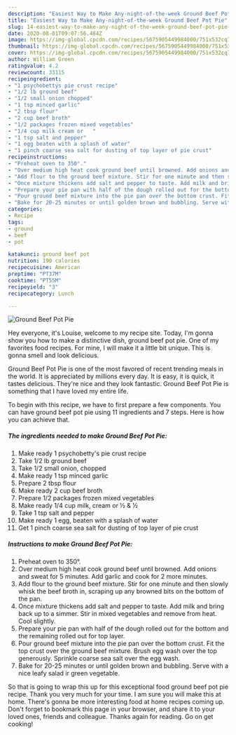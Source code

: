 ```yaml
---
description: "Easiest Way to Make Any-night-of-the-week Ground Beef Pot Pie"
title: "Easiest Way to Make Any-night-of-the-week Ground Beef Pot Pie"
slug: 14-easiest-way-to-make-any-night-of-the-week-ground-beef-pot-pie
date: 2020-08-01T09:07:56.484Z
image: https://img-global.cpcdn.com/recipes/5675905449984000/751x532cq70/ground-beef-pot-pie-recipe-main-photo.jpg
thumbnail: https://img-global.cpcdn.com/recipes/5675905449984000/751x532cq70/ground-beef-pot-pie-recipe-main-photo.jpg
cover: https://img-global.cpcdn.com/recipes/5675905449984000/751x532cq70/ground-beef-pot-pie-recipe-main-photo.jpg
author: William Green
ratingvalue: 4.2
reviewcount: 33115
recipeingredient:
- "1 psychobettys pie crust recipe"
- "1/2 lb ground beef"
- "1/2 small onion chopped"
- "1 tsp minced garlic"
- "2 tbsp flour"
- "2 cup beef broth"
- "1/2 packages frozen mixed vegetables"
- "1/4 cup milk cream or   "
- "1 tsp salt and pepper"
- "1 egg beaten with a splash of water"
- "1 pinch coarse sea salt for dusting of top layer of pie crust"
recipeinstructions:
- "Preheat oven to 350°."
- "Over medium high heat cook ground beef until browned. Add onions and sweat for 5 minutes. Add garlic and cook for 2 more minutes."
- "Add flour to the ground beef mixture. Stir for one minute and then slowly whisk the beef broth in, scraping up any browned bits on the bottom of the pan."
- "Once mixture thickens add salt and pepper to taste. Add milk and bring back up to a simmer. Stir in mixed vegetables and remove from heat. Cool slightly."
- "Prepare your pie pan with half of the dough rolled out for the bottom and the remaining rolled out for top layer."
- "Pour ground beef mixture into the pie pan over the bottom crust. Fit the top crust over the ground beef mixture. Brush egg wash over the top generously. Sprinkle coarse sea salt over the egg wash."
- "Bake for 20-25 minutes or until golden brown and bubbling. Serve with a nice leafy salad ir green vegetable."
categories:
- Recipe
tags:
- ground
- beef
- pot

katakunci: ground beef pot 
nutrition: 190 calories
recipecuisine: American
preptime: "PT37M"
cooktime: "PT55M"
recipeyield: "3"
recipecategory: Lunch

---
```



![Ground Beef Pot Pie](https://img-global.cpcdn.com/recipes/5675905449984000/751x532cq70/ground-beef-pot-pie-recipe-main-photo.jpg)

Hey everyone, it's Louise, welcome to my recipe site. Today, I'm gonna show you how to make a distinctive dish, ground beef pot pie. One of my favorites food recipes. For mine, I will make it a little bit unique. This is gonna smell and look delicious.

Ground Beef Pot Pie is one of the most favored of recent trending meals in the world. It is appreciated by millions every day. It is easy, it is quick, it tastes delicious. They're nice and they look fantastic. Ground Beef Pot Pie is something that I have loved my entire life.




To begin with this recipe, we have to first prepare a few components. You can have ground beef pot pie using 11 ingredients and 7 steps. Here is how you can achieve that.

<!--inarticleads1-->

##### The ingredients needed to make Ground Beef Pot Pie:

1. Make ready 1 psychobetty&#39;s pie crust recipe
1. Take 1/2 lb ground beef
1. Take 1/2 small onion, chopped
1. Make ready 1 tsp minced garlic
1. Prepare 2 tbsp flour
1. Make ready 2 cup beef broth
1. Prepare 1/2 packages frozen mixed vegetables
1. Make ready 1/4 cup milk, cream or ½ &amp; ½
1. Take 1 tsp salt and pepper
1. Make ready 1 egg, beaten with a splash of water
1. Get 1 pinch coarse sea salt for dusting of top layer of pie crust




<!--inarticleads2-->

##### Instructions to make Ground Beef Pot Pie:

1. Preheat oven to 350°.
1. Over medium high heat cook ground beef until browned. Add onions and sweat for 5 minutes. Add garlic and cook for 2 more minutes.
1. Add flour to the ground beef mixture. Stir for one minute and then slowly whisk the beef broth in, scraping up any browned bits on the bottom of the pan.
1. Once mixture thickens add salt and pepper to taste. Add milk and bring back up to a simmer. Stir in mixed vegetables and remove from heat. Cool slightly.
1. Prepare your pie pan with half of the dough rolled out for the bottom and the remaining rolled out for top layer.
1. Pour ground beef mixture into the pie pan over the bottom crust. Fit the top crust over the ground beef mixture. Brush egg wash over the top generously. Sprinkle coarse sea salt over the egg wash.
1. Bake for 20-25 minutes or until golden brown and bubbling. Serve with a nice leafy salad ir green vegetable.




So that is going to wrap this up for this exceptional food ground beef pot pie recipe. Thank you very much for your time. I am sure you will make this at home. There's gonna be more interesting food at home recipes coming up. Don't forget to bookmark this page in your browser, and share it to your loved ones, friends and colleague. Thanks again for reading. Go on get cooking!
